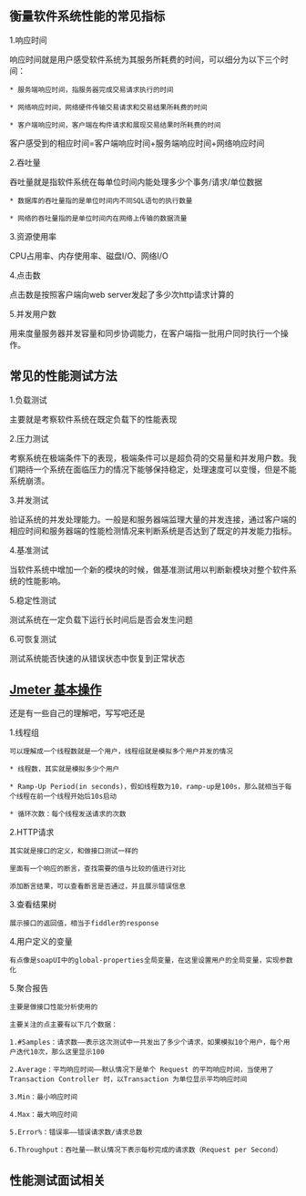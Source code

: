 衡量软件系统性能的常见指标
--
1.响应时间
    
响应时间就是用户感受软件系统为其服务所耗费的时间，可以细分为以下三个时间：
    
    * 服务端响应时间，指服务器完成交易请求执行的时间
    
    * 网络响应时间，网络硬件传输交易请求和交易结果所耗费的时间
    
    * 客户端响应时间，客户端在构件请求和展现交易结果时所耗费的时间
    
客户感受到的相应时间=客户端响应时间+服务端响应时间+网络响应时间

2.吞吐量

吞吐量就是指软件系统在每单位时间内能处理多少个事务/请求/单位数据

    * 数据库的吞吐量指的是单位时间内不同SQL语句的执行数量

    * 网络的吞吐量指的是单位时间内在网络上传输的数据流量

3.资源使用率

CPU占用率、内存使用率、磁盘I/O、网络I/O

4.点击数

点击数是按照客户端向web server发起了多少次http请求计算的

5.并发用户数

用来度量服务器并发容量和同步协调能力，在客户端指一批用户同时执行一个操作。

常见的性能测试方法
--
1.负载测试

主要就是考察软件系统在既定负载下的性能表现

2.压力测试

考察系统在极端条件下的表现，极端条件可以是超负荷的交易量和并发用户数。我们期待一个系统在面临压力的情况下能够保持稳定，处理速度可以变慢，但是不能系统崩溃。

3.并发测试

验证系统的并发处理能力。一般是和服务器端监理大量的并发连接，通过客户端的相应时间和服务器端的性能检测情况来判断系统是否达到了既定的并发能力指标。

4.基准测试

当软件系统中增加一个新的模块的时候，做基准测试用以判断新模块对整个软件系统的性能影响。

5.稳定性测试

测试系统在一定负载下运行长时间后是否会发生问题

6.可恢复测试

测试系统能否快速的从错误状态中恢复到正常状态

[Jmeter 基本操作](https://blog.csdn.net/u012111923/article/details/80705141?tdsourcetag=s_pcqq_aiomsg)
--
还是有一些自己的理解吧，写写吧还是

1.线程组

    可以理解成一个线程数就是一个用户，线程组就是模拟多个用户并发的情况
    
    * 线程数，其实就是模拟多少个用户
    
    * Ramp-Up Period(in seconds)，假如线程数为10，ramp-up是100s，那么就相当于每个线程在前一个线程开始后10s启动
    
    * 循环次数：每个线程发送请求的次数
    
2.HTTP请求

    其实就是接口的定义，和做接口测试一样的
    
    里面有一个响应的断言，查找需要的值与比较的值进行对比
    
    添加断言结果，可以查看断言是否通过，并且展示错误信息
    
3.查看结果树

    展示接口的返回值，相当于fiddler的response
    
4.用户定义的变量

    有点像是soapUI中的global-properties全局变量，在这里设置用户的全局变量，实现参数化
    
5.聚合报告

    主要是做接口性能分析使用的
    
    主要关注的点主要有以下几个数据：
    
    1.#Samples：请求数——表示这次测试中一共发出了多少个请求，如果模拟10个用户，每个用户迭代10次，那么这里显示100 
    
    2.Average：平均响应时间——默认情况下是单个 Request 的平均响应时间，当使用了 Transaction Controller 时，以Transaction 为单位显示平均响应时间
    
    3.Min：最小响应时间
    
    4.Max：最大响应时间 
    
    5.Error%：错误率——错误请求数/请求总数 
    
    6.Throughput：吞吐量——默认情况下表示每秒完成的请求数（Request per Second）
    
性能测试面试相关
--


